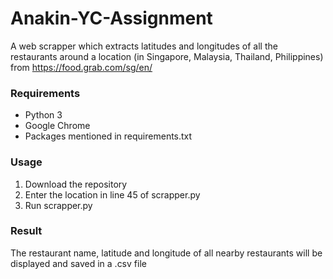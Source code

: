 # Anakin-YC-Assignment

A web scrapper which extracts latitudes and longitudes of all the restaurants around a location (in Singapore, Malaysia, Thailand, Philippines) from https://food.grab.com/sg/en/

### Requirements

- Python 3
- Google Chrome
- Packages mentioned in requirements.txt

### Usage

1. Download the repository 
2. Enter the location in line 45 of scrapper.py
3. Run scrapper.py

### Result

The restaurant name, latitude and longitude of all nearby restaurants will be displayed and saved in a .csv file
